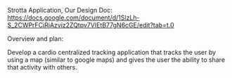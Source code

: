Strotta Application,
Our Design Doc: https://docs.google.com/document/d/1SlzLh-S_2CWPrFCiRjAzviz2ZQtpv7VIEtB77gN6cGE/edit?tab=t.0

Overview and plan:

Develop a cardio centralized tracking application that tracks the user by using a map (similar to google maps) and gives the user the ability to share that activity with others.
